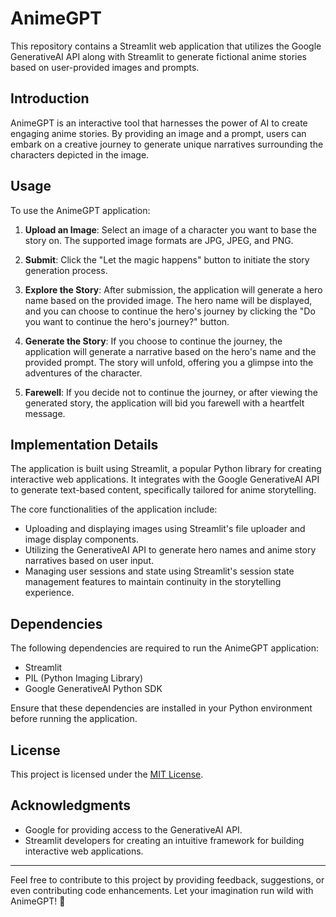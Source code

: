 # AnimeGPT

This repository contains a Streamlit web application that utilizes the Google GenerativeAI API along with Streamlit to generate fictional anime stories based on user-provided images and prompts.

## Introduction

AnimeGPT is an interactive tool that harnesses the power of AI to create engaging anime stories. By providing an image and a prompt, users can embark on a creative journey to generate unique narratives surrounding the characters depicted in the image.

## Usage

To use the AnimeGPT application:

1. **Upload an Image**: Select an image of a character you want to base the story on. The supported image formats are JPG, JPEG, and PNG.

2. **Submit**: Click the "Let the magic happens" button to initiate the story generation process.

3. **Explore the Story**: After submission, the application will generate a hero name based on the provided image. The hero name will be displayed, and you can choose to continue the hero's journey by clicking the "Do you want to continue the hero's journey?" button.

4. **Generate the Story**: If you choose to continue the journey, the application will generate a narrative based on the hero's name and the provided prompt. The story will unfold, offering you a glimpse into the adventures of the character.

5. **Farewell**: If you decide not to continue the journey, or after viewing the generated story, the application will bid you farewell with a heartfelt message.

## Implementation Details

The application is built using Streamlit, a popular Python library for creating interactive web applications. It integrates with the Google GenerativeAI API to generate text-based content, specifically tailored for anime storytelling.

The core functionalities of the application include:

- Uploading and displaying images using Streamlit's file uploader and image display components.
- Utilizing the GenerativeAI API to generate hero names and anime story narratives based on user input.
- Managing user sessions and state using Streamlit's session state management features to maintain continuity in the storytelling experience.

## Dependencies

The following dependencies are required to run the AnimeGPT application:

- Streamlit
- PIL (Python Imaging Library)
- Google GenerativeAI Python SDK

Ensure that these dependencies are installed in your Python environment before running the application.

## License

This project is licensed under the [MIT License](LICENSE).

## Acknowledgments

- Google for providing access to the GenerativeAI API.
- Streamlit developers for creating an intuitive framework for building interactive web applications.

---

Feel free to contribute to this project by providing feedback, suggestions, or even contributing code enhancements. Let your imagination run wild with AnimeGPT! 🌟
